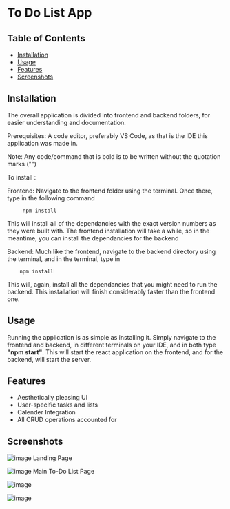 # To Do List App

## Table of Contents
- [Installation](#installation)
- [Usage](#usage)
- [Features](#features)
- [Screenshots](#screenshots)

## Installation

The overall application is divided into frontend and backend folders, for easier understanding and documentation. 

Prerequisites: A code editor, preferably VS Code, as that is the IDE this application was made in.

Note: Any code/command that is bold is to be written without the quotation marks ("")

To install :
      
   Frontend:
        Navigate to the frontend folder using the terminal. Once there, type in the following command
        
         npm install
         
This will install all of the dependancies with the exact version numbers as they were built with.
The frontend installation will take a while, so in the meantime, you can install the dependancies for the backend
        
Backend:
      Much like the frontend, navigate to the backend directory using the terminal, and in the terminal, type in
      
        npm install
        
This will, again, install all the dependancies that you might need to run the backend.
This installation will finish considerably faster than the frontend one.
        
## Usage

Running the application is as simple as installing it. Simply navigate to the frontend and backend, in different terminals on your IDE, and in both type **"npm start"**. This will start the react application on the frontend, and for the backend, will start the server.
 
 ## Features
 
  - Aesthetically pleasing UI
  - User-specific tasks and lists
  - Calender Integration
  - All CRUD operations accounted for

## Screenshots


![image](https://github.com/Wali-Zaidi/CowlarTestSuite/assets/109783661/bc00ad9b-a441-4820-8e79-c295e700a0f2)
Landing Page

![image](https://github.com/Wali-Zaidi/CowlarTestSuite/assets/109783661/90db0133-af0c-49a5-93e4-93ffb5a9b01a)
Main To-Do List Page

![image](https://github.com/Wali-Zaidi/CowlarTestSuite/assets/109783661/c1c6569a-5c8a-4d5e-9da2-fa98bde2ea18)

![image](https://github.com/Wali-Zaidi/CowlarTestSuite/assets/109783661/e806b695-3f92-49ea-ad5b-f153e4acb076)
